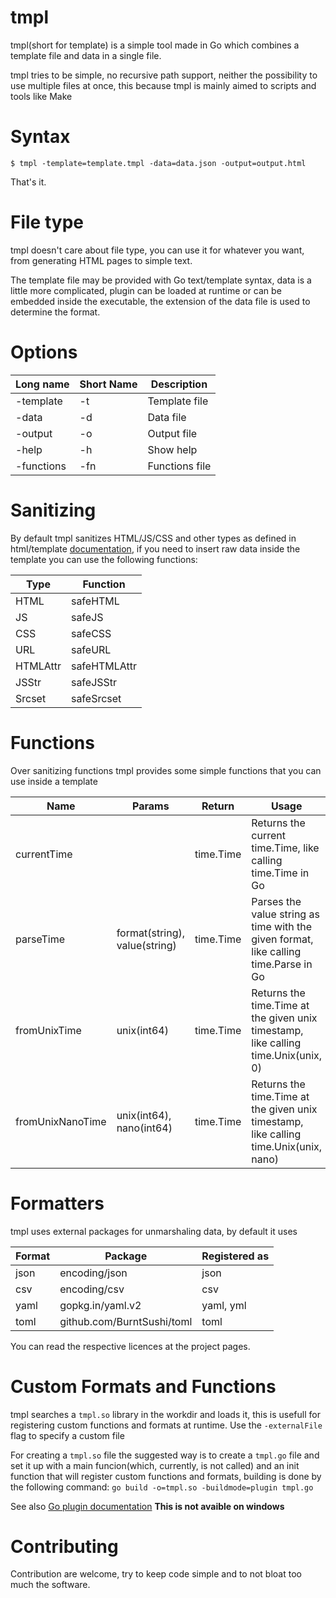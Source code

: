 tmpl
====

tmpl(short for template) is a simple tool made in Go which combines a template file and data in a single file.

tmpl tries to be simple, no recursive path support, neither the possibility to use multiple files at once,
this because tmpl is mainly aimed to scripts and tools like Make

Syntax
======

`$ tmpl -template=template.tmpl -data=data.json -output=output.html`

That's it.

File type
=========

tmpl doesn't care about file type, you can use it for whatever you want, from generating HTML pages to simple text.

The template file may be provided with Go text/template syntax, data is a little more complicated, plugin can be loaded at runtime or can be embedded inside the executable, the extension of the data file is used to determine the format.

Options
=======

| Long name | Short Name | Description | 
|-----------|------------|-------------| 
| -template | -t | Template file | 
| -data | -d | Data file | 
| -output | -o | Output file | 
| -help | -h | Show help | 
| -functions| -fn | Functions file |

Sanitizing
==========

By default tmpl sanitizes HTML/JS/CSS and other types as defined in html/template [documentation](https://golang.org/pkg/html/template),
if you need to insert raw data inside the template you can use the following functions:

|Type | Function |
|-----|----------|
|HTML | safeHTML|
|JS | safeJS|
|CSS | safeCSS|
|URL | safeURL|
|HTMLAttr | safeHTMLAttr|
|JSStr | safeJSStr|
|Srcset | safeSrcset|

Functions
=========

Over sanitizing functions tmpl provides some simple functions that you can use inside a template

|Name |Params |Return |Usage |
|-----|-------|-------|------|
|currentTime | | time.Time | Returns the current time.Time, like calling time.Time in Go |
|parseTime |format(string), value(string) |time.Time | Parses the value string as time with the given format, like calling time.Parse in Go |
|fromUnixTime |unix(int64) |time.Time|Returns the time.Time at the given unix timestamp, like calling time.Unix(unix, 0) |
|fromUnixNanoTime |unix(int64), nano(int64) |time.Time |Returns the time.Time at the given unix timestamp, like calling time.Unix(unix, nano) |

Formatters
==========

tmpl uses external packages for unmarshaling data, by default it uses

|Format | Package | Registered as|
|-------|---------|--------------|
|json|encoding/json|json|
|csv|encoding/csv|csv|
|yaml|gopkg.in/yaml.v2|yaml, yml|
|toml|github.com/BurntSushi/toml|toml|

You can read the respective licences at the project pages.


Custom Formats and Functions
============================

tmpl searches a `tmpl.so` library in the workdir and loads it, this is usefull for registering custom functions and formats at runtime.
Use the `-externalFile` flag to specify a custom file

For creating a `tmpl.so` file the suggested way is to create a `tmpl.go` file and set it up with a main funcion(which, currently, is not called) and an init function that will register custom functions and formats, building is done by the following command:
```go build -o=tmpl.so -buildmode=plugin tmpl.go```

See also [Go plugin documentation](https://golang.org/pkg/plugin)
**This is not avaible on windows**


Contributing
============

Contribution are welcome, try to keep code simple and to not bloat too much the software.
